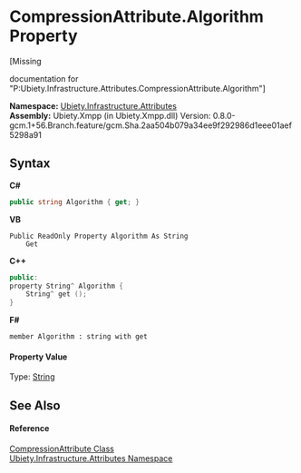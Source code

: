 # CompressionAttribute.Algorithm Property 
 

\[Missing <summary> documentation for "P:Ubiety.Infrastructure.Attributes.CompressionAttribute.Algorithm"\]

**Namespace:**&nbsp;<a href="b3322d95-2f05-dd20-502c-b838cb02b69e">Ubiety.Infrastructure.Attributes</a><br />**Assembly:**&nbsp;Ubiety.Xmpp (in Ubiety.Xmpp.dll) Version: 0.8.0-gcm.1+56.Branch.feature/gcm.Sha.2aa504b079a34ee9f292986d1eee01aef5298a91

## Syntax

**C#**<br />
``` C#
public string Algorithm { get; }
```

**VB**<br />
``` VB
Public ReadOnly Property Algorithm As String
	Get
```

**C++**<br />
``` C++
public:
property String^ Algorithm {
	String^ get ();
}
```

**F#**<br />
``` F#
member Algorithm : string with get

```


#### Property Value
Type: <a href="http://msdn2.microsoft.com/en-us/library/s1wwdcbf" target="_blank">String</a>

## See Also


#### Reference
<a href="6edc8b0a-1cc9-7975-af34-c39db46757a6">CompressionAttribute Class</a><br /><a href="b3322d95-2f05-dd20-502c-b838cb02b69e">Ubiety.Infrastructure.Attributes Namespace</a><br />
